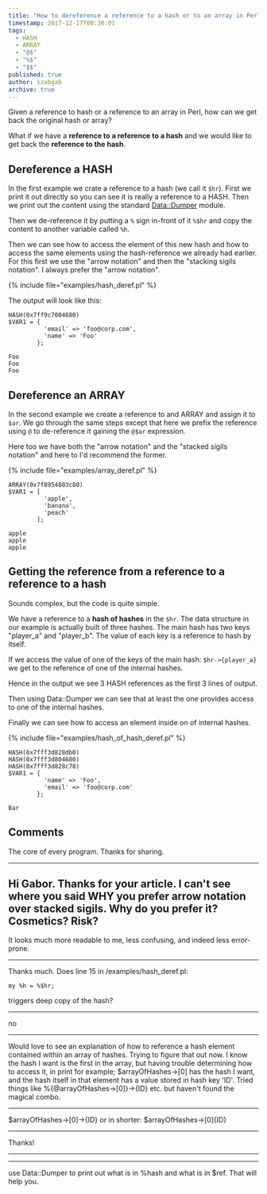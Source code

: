 ```yaml
---
title: "How to dereference a reference to a hash or to an array in Perl"
timestamp: 2017-12-17T08:30:01
tags:
  - HASH
  - ARRAY
  - "@$"
  - "%$"
  - "$$"
published: true
author: szabgab
archive: true
---
```



Given a reference to hash or a reference to an array in Perl, how can we get back the original hash or array?

What if we have a **reference to a reference to a hash** and we would like to get back the **reference to the hash**.


## Dereference a HASH

In the first example we crate a reference to a hash (we call it `$hr`).
First we print it out directly so you can see it is really a reference to a HASH.
Then we print out the content using the standard [Data::Dumper](https://metacpan.org/pod/Data::Dumper) module.

Then we de-reference it by putting a `%` sign in-front of it `%$hr` and copy the content to another variable called `%h`.

Then we can see how to access the element of this new hash and how to access the same elements using the hash-reference we already had earlier.
For this first we use the "arrow notation" and then the "stacking sigils notation". I always prefer the "arrow notation".

{% include file="examples/hash_deref.pl" %}

The output will look like this:

```
HASH(0x7ff9c7004680)
$VAR1 = {
          'email' => 'foo@corp.com',
          'name' => 'Foo'
        };

Foo
Foo
Foo
```

## Dereference an ARRAY

In the second example we create a reference to and ARRAY and assign it to `$ar`. We go through the same
steps except that here we prefix the reference using `@` to de-reference it gaining the `@$ar`
expression.

Here too we have both the "arrow notation" and the "stacked sigils notation" and here to I'd recommend the former.

{% include file="examples/array_deref.pl" %}

```
ARRAY(0x7f8954803c80)
$VAR1 = [
          'apple',
          'banana',
          'peach'
        ];

apple
apple
apple
```

## Getting the reference from a reference to a reference to a hash

Sounds complex, but the code is quite simple.

We have a reference to a **hash of hashes** in the `$hr`.
The data structure in our example is actually built of three hashes.
The main hash has two keys "player_a" and "player_b". The value of each key
is a reference to hash by itself.

If we access the value of one of the keys of the main hash: `$hr->{player_a}`
we get to the reference of one of the internal hashes.

Hence in the output we see 3 HASH references as the first 3 lines of output.

Then using Data::Dumper we can see that at least the one provides access
to one of the internal hashes.

Finally we can see how to access an element inside on of internal hashes.

{% include file="examples/hash_of_hash_deref.pl" %}

```
HASH(0x7fff3d828db0)
HASH(0x7fff3d804680)
HASH(0x7fff3d828c78)
$VAR1 = {
          'name' => 'Foo',
          'email' => 'foo@corp.com'
        };

Bar
```

## Comments

The core of every program. Thanks for sharing.

<hr>

Hi Gabor.
Thanks for your article. I can't see where you said WHY you prefer arrow notation over stacked sigils. Why do you prefer it? Cosmetics? Risk?
---
It looks much more readable to me, less confusing, and indeed less error-prone.

<hr>

Thanks much.
Does line 15 in /examples/hash_deref.pl:

    my %h = %$hr;

triggers deep copy of the hash?

---
no

<hr>

Would love to see an explanation of how to reference a hash element contained within an array of hashes. Trying to figure that out now. I know the hash I want is the first in the array, but having trouble determining how to access it, in print for example; $arrayOfHashes->[0] has the hash I want, and the hash itself in that element has a value stored in hash key 'ID'. Tried things like %{@arrayOfHashes->[0]}->{ID} etc. but haven't found the magical combo.

---
$arrayOfHashes->[0]->{ID} or in shorter: $arrayOfHashes->[0]{ID}

---
Thanks!

<hr>

---

use Data::Dumper to print out what is in %hash and what is in $ref. That will help you.

